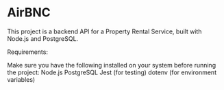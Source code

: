# AirBNC

This project is a backend API for a Property Rental Service, built with Node.js and PostgreSQL.

Requirements:

Make sure you have the following installed on your system before running the project:
Node.js
PostgreSQL
Jest
(for testing)
dotenv
(for environment variables)
